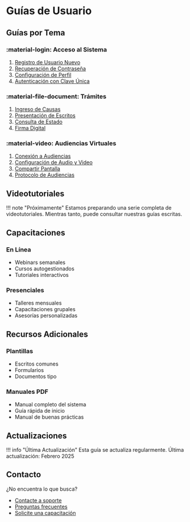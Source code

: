 # Guías de Usuario

## Guías por Tema

### :material-login: Acceso al Sistema

1. [Registro de Usuario Nuevo](guias/registro.md)
2. [Recuperación de Contraseña](guias/recuperar-password.md)
3. [Configuración de Perfil](guias/perfil.md)
4. [Autenticación con Clave Única](guias/clave-unica.md)

### :material-file-document: Trámites

1. [Ingreso de Causas](guias/ingreso-causas.md)
2. [Presentación de Escritos](guias/escritos.md)
3. [Consulta de Estado](guias/consulta.md)
4. [Firma Digital](guias/firma-digital.md)

### :material-video: Audiencias Virtuales

1. [Conexión a Audiencias](guias/conexion-audiencias.md)
2. [Configuración de Audio y Video](guias/config-av.md)
3. [Compartir Pantalla](guias/compartir-pantalla.md)
4. [Protocolo de Audiencias](guias/protocolo.md)

## Videotutoriales

!!! note "Próximamente"
    Estamos preparando una serie completa de videotutoriales.
    Mientras tanto, puede consultar nuestras guías escritas.

## Capacitaciones

### En Línea
- Webinars semanales
- Cursos autogestionados
- Tutoriales interactivos

### Presenciales
- Talleres mensuales
- Capacitaciones grupales
- Asesorías personalizadas

## Recursos Adicionales

### Plantillas
- Escritos comunes
- Formularios
- Documentos tipo

### Manuales PDF
- Manual completo del sistema
- Guía rápida de inicio
- Manual de buenas prácticas

## Actualizaciones

!!! info "Última Actualización"
    Esta guía se actualiza regularmente.
    Última actualización: Febrero 2025

## Contacto

¿No encuentra lo que busca?
- [Contacte a soporte](soporte.md)
- [Preguntas frecuentes](faq.md)
- [Solicite una capacitación](capacitacion.md)
